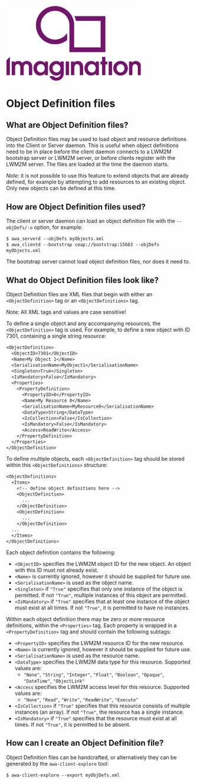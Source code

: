 
![](img.png)
----

# Object Definition files

## What are Object Definition files?

Object Definition files may be used to load object and resource definitions into the Client or Server daemon. This is useful when object definitions need to be in place before the client daemon connects to a LWM2M bootstrap server or LWM2M server, or before clients register with the LWM2M server. The files are loaded at the time the daemon starts.

*Note:* it is not possible to use this feature to extend objects that are already defined, for example by attempting to add resources to an existing object. Only new objects can be defined at this time.

## How are Object Definition files used?

The client or server daemon can load an object definition file with the `--objDefs/-o` option, for example:

    $ awa_serverd --objDefs myObjects.xml
    $ awa_clientd --bootstrap coap://bootstrap:15683 --objDefs myObjects.xml

The bootstrap server cannot load object definition files, nor does it need to.

## What do Object Definition files look like?

Object Definition files are XML files that begin with either an `<ObjectDefinition>` tag or an `<ObjectDefinitions>` tag.

Note: All XML tags and values are case sensitive!

To define a single object and any accompanying resources, the `<ObjectDefinition>` tag is used. For example, to define a new object with ID 7301, containing a single string resource: 

	<ObjectDefinition>
	  <ObjectID>7301</ObjectID>
	  <Name>My Object 1</Name>
	  <SerialisationName>MyObject1</SerialisationName>
	  <Singleton>True</Singleton>
	  <IsMandatory>False</IsMandatory>
	  <Properties>
	    <PropertyDefinition>
	      <PropertyID>0</PropertyID>
	      <Name>My Resource 0</Name>
	      <SerialisationName>MyResource0</SerialisationName>
	      <DataType>String</DataType>
	      <IsCollection>False</IsCollection>
	      <IsMandatory>False</IsMandatory>
	      <Access>ReadWrite</Access>
	    </PropertyDefinition>
	  </Properties>
	</ObjectDefinition>

To define multiple objects, each `<ObjectDefinition>` tag should be stored within this `<ObjectDefinitions>` structure:

	<ObjectDefinitions>
	  <Items>
	    <!-- define object definitions here -->
	    <ObjectDefinition>
	      ...
	    </ObjectDefinition>
	    <ObjectDefinition>
	      ...
	    </ObjectDefinition>
	  ...
	  </Items>
	</ObjectDefinitions>

Each object definition contains the following:

 * `<ObjectID>` specifies the LWM2M object ID for the new object. An object with this ID must not already exist.
 * `<Name>` is currently ignored, however it should be supplied for future use. 
 * `<SerialisationName>` is used as the object name. 
 * `<Singleton>` if `"True"` specifies that only one instance of the object is permitted. If not `"True"`, multiple instances of this object are permitted.
 * `<IsMandatory>` if `"True"` specifies that at least one instance of the object must exist at all times. If not `"True"`, it is permitted to have no instances.

Within each object definition there may be zero or more resource definitions, within the `<Properties>` tag. Each property is wrapped in a `<PropertyDefinition>` tag and should contain the following subtags:

 * `<PropertyID>` specifies the LWM2M resource ID for the new resource.
 * `<Name>` is currently ignored, however it should be supplied for future use.
 * `<SerialisationName>` is used as the resource name.
 * `<DataType>` specifies the LWM2M data type for this resource. Supported values are:
   * `"None"`, `"String"`, `"Integer"`, `"Float"`, `"Boolean"`, `"Opaque"`, `"DateTime"`, `"ObjectLink"` 
 * `<Access` specifies the LWM2M access level for this resource. Supported values are:
   * `"None"`, `"Read"`, `"Write"`, `"ReadWrite"`, `"Execute"`
 * `<IsCollection>` if `"True"` specifies that this resource consists of multiple instances (an array). If not `"True"`, the resource has a single instance.
 * `<IsMandatory>` if `"True"` specifies that the resource must exist at all times. If not `"True"`, it is permitted to be absent.
 

## How can I create an Object Definition file?

Object Definition files can be handcrafted, or alternatively they can be generated by the `awa-client-explore` tool:

    $ awa-client-explore --export myObjDefs.xml
